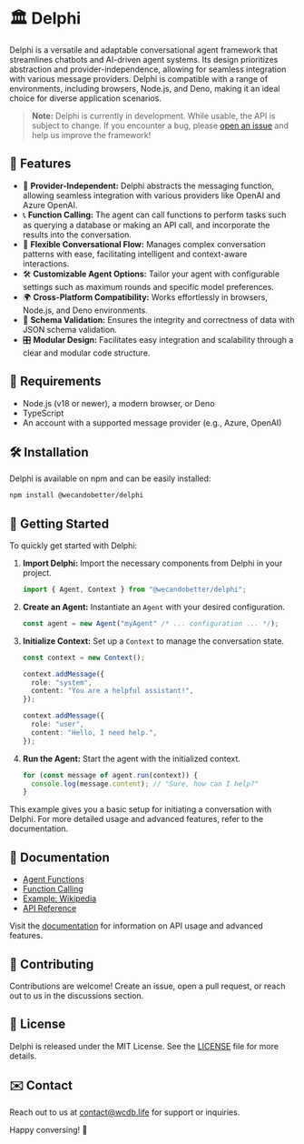# 🏛️ Delphi

Delphi is a versatile and adaptable conversational agent framework that
streamlines chatbots and AI-driven agent systems. Its design prioritizes
abstraction and provider-independence, allowing for seamless integration with
various message providers. Delphi is compatible with a range of environments,
including browsers, Node.js, and Deno, making it an ideal choice for diverse
application scenarios.

> **Note:** Delphi is currently in development. While usable, the API is subject
> to change. If you encounter a bug, please
> [open an issue](https://github.com/WeCanDoBetter/delphi/issues/new) and help
> us improve the framework!

## 🚀 Features

- 🤖 **Provider-Independent:** Delphi abstracts the messaging function, allowing
  seamless integration with various providers like OpenAI and Azure OpenAI.
- 📞 **Function Calling:** The agent can call functions to perform tasks such as
  querying a database or making an API call, and incorporate the results into
  the conversation.
- 🔄 **Flexible Conversational Flow:** Manages complex conversation patterns
  with ease, facilitating intelligent and context-aware interactions.
- 🛠️ **Customizable Agent Options:** Tailor your agent with configurable settings
  such as maximum rounds and specific model preferences.
- 🌍 **Cross-Platform Compatibility:** Works effortlessly in browsers, Node.js,
  and Deno environments.
- 📝 **Schema Validation:** Ensures the integrity and correctness of data with
  JSON schema validation.
- 🎛️ **Modular Design:** Facilitates easy integration and scalability through a
  clear and modular code structure.

## 📌 Requirements

- Node.js (v18 or newer), a modern browser, or Deno
- TypeScript
- An account with a supported message provider (e.g., Azure, OpenAI)

## 🛠️ Installation

Delphi is available on npm and can be easily installed:

```bash
npm install @wecandobetter/delphi
```

## 🚀 Getting Started

To quickly get started with Delphi:

1. **Import Delphi:** Import the necessary components from Delphi in your
   project.
   ```typescript
   import { Agent, Context } from "@wecandobetter/delphi";
   ```

2. **Create an Agent:** Instantiate an `Agent` with your desired configuration.
   ```typescript
   const agent = new Agent("myAgent" /* ... configuration ... */);
   ```

3. **Initialize Context:** Set up a `Context` to manage the conversation state.
   ```typescript
   const context = new Context();

   context.addMessage({
     role: "system",
     content: "You are a helpful assistant!",
   });

   context.addMessage({
     role: "user",
     content: "Hello, I need help.",
   });
   ```

4. **Run the Agent:** Start the agent with the initialized context.
   ```typescript
   for (const message of agent.run(context)) {
     console.log(message.content); // "Sure, how can I help?"
   }
   ```

This example gives you a basic setup for initiating a conversation with Delphi.
For more detailed usage and advanced features, refer to the documentation.

## 📖 Documentation

- [Agent Functions](./docs/agent_functions.md)
- [Function Calling](./docs/function_calling.md)
- [Example: Wikipedia](./docs/example.md)
- [API Reference](./docs/api/README.md)

Visit the [documentation](https://wecandobetter.github.io/delphi/) for
information on API usage and advanced features.

## 🤝 Contributing

Contributions are welcome! Create an issue, open a pull request, or reach out to
us in the discussions section.

## 📜 License

Delphi is released under the MIT License. See the [LICENSE](LICENSE) file for
more details.

## ✉️ Contact

Reach out to us at [contact@wcdb.life](mailto:contact@wcdb.life) for support or
inquiries.

Happy conversing! 🎉
